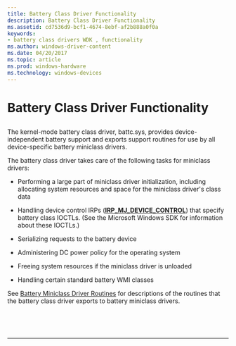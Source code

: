 ```yaml
---
title: Battery Class Driver Functionality
description: Battery Class Driver Functionality
ms.assetid: cd7536d9-bcf1-4674-8ebf-af2b888a0f0a
keywords:
- battery class drivers WDK , functionality
ms.author: windows-driver-content
ms.date: 04/20/2017
ms.topic: article
ms.prod: windows-hardware
ms.technology: windows-devices
---
```


# Battery Class Driver Functionality


## <span id="ddk_battery_class_driver_functionality_dg"></span><span id="DDK_BATTERY_CLASS_DRIVER_FUNCTIONALITY_DG"></span>


The kernel-mode battery class driver, battc.sys, provides device-independent battery support and exports support routines for use by all device-specific battery miniclass drivers.

The battery class driver takes care of the following tasks for miniclass drivers:

-   Performing a large part of miniclass driver initialization, including allocating system resources and space for the miniclass driver's class data

-   Handling device control IRPs ([**IRP\_MJ\_DEVICE\_CONTROL**](https://msdn.microsoft.com/library/windows/hardware/ff550744)) that specify battery class IOCTLs. (See the Microsoft Windows SDK for information about these IOCTLs.)

-   Serializing requests to the battery device

-   Administering DC power policy for the operating system

-   Freeing system resources if the miniclass driver is unloaded

-   Handling certain standard battery WMI classes

See [Battery Miniclass Driver Routines](https://msdn.microsoft.com/library/windows/hardware/ff536286) for descriptions of the routines that the battery class driver exports to battery miniclass drivers.

 

 


--------------------


